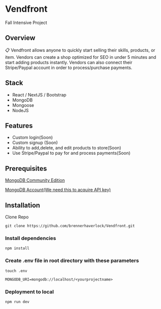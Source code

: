 # Vendfront
Fall Intensive Project 

## Overview

📋 Vendfront allows anyone to quickly start selling their skills, products, or item. Vendors can create a shop optimized for SEO in under 5 minutes and start adding products instantly. Vendors can also connect their Stripe/Paypal account in order to process/purchase payments. 

## Stack
* React / NextJS / Bootstrap
* MongoDB
* Mongoose
* NodeJS

## Features 
* Custom login(Soon)
* Custom signup (Soon)
* Ability to add,delete, and edit products to store(Soon)
* Use Stripe/Paypal to pay for and process payments(Soon)

## Prerequisites

[MongoDB Community Edition](https://docs.mongodb.com/manual/installation/)

[MongoDB Account(We need this to acquire API key)](https://docs.mongodb.com/manual/installation/)


## Installation

Clone Repo
```
git clone https://github.com/brennerhaverlock/Vendfront.git
```

### Install dependencies

```
npm install 
```

### Create .env file in root directory with these parameters 

```
touch .env
```

```
MONGODB_URI=mongodb://localhost/<yourprojectname>
```

### Deployment to local

``` 
npm run dev
```



